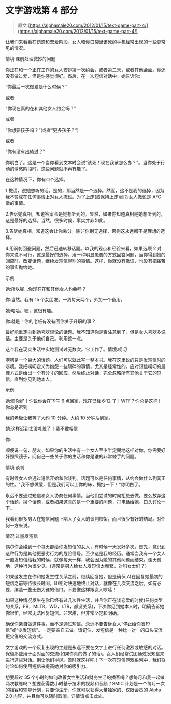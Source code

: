 # 文字游戏第 4 部分

> 原文:[https://alphamale20.com/2012/01/15/text-game-part-4/](https://alphamale20.com/2012/01/15/text-game-part-4/)

让我们来看看在诱惑和恋爱阶段，女人和你口袋里该死的手机经常出现的一些更常见的情况。

情境:课前处理微妙的问题

你正在和一个正在工作的女人安排第一次约会，或者第二天，或者其他会面。你还没有做过爱，但是你感觉很好。然后，在一次短信对话中，她告诉你:

“你最后一次做爱是什么时候？”

或者

"你现在真的在和其他女人约会吗？"

或者

“你想要孩子吗？”(或者“更多孩子？”)

或者

“你有没有出轨过？”

你明白了。这是一个当你看到文本时会说“该死！现在我该怎么办？”。当你处于行动的诱惑阶段时，这些问题就不再有趣了。

在这种情况下，你有四个选择。

1.撒谎，说她想听的话。是的，那当然是一个选择。然而，这不是我的选择，因为我不赞成在任何事情上对女人撒谎。为了上床(或保持上床)而对女人撒谎是 AFC 做的事情。

2.告诉她真相，知道答案会是她想听到的。显然，如果你知道真相是她想听到的，这是最好的选择。当然，很多时候，事实并非如此。

3.告诉她真相，知道这会让你丢分。除非你别无选择，否则这永远都不是理想的选择。

4.用讽刺回避问题，然后迅速转移话题。以我的观点和经验来看，如果选项 2 对你来说不可行，这是最好的选择。用一种明显愚蠢的方式回答问题，当你得到她的回应时，改变话题，继续发短信聊别的事情。这样，你就没有撒谎，也没有把痛苦的事实抛给她。

示例:

她:所以呢...你现在在和其他女人约会吗？

你:当然。我有 15 个女朋友。一周每天两个，外加一个备用。

她:哈哈。嗯，这很有趣。

你:就是！你的老板有没有回你关于升职的事？

最好能重定向到她喜欢谈论的话题。我不知道你是否注意到了，但是女人喜欢多说话。主要是关于他们自己。利用这一点。

这个我在现实生活中实地测试过无数次。它工作了。情境:唠叨

唠叨是一个巨大的话题。人们可以就此写一整本书。我在这里说的只是发短信时的唠叨。我把唠叨定义为抱怨一些琐碎的事情，尤其是经常性的。应对短信唠叨的最佳方式是给出一个有分寸的回应，然后终止对话，完全忽略所有其他关于它的短信，直到你见到她本人。

示例:

她:嗯你好！你说你会在下午 6 点回家，现在已经 6:12 了！WTF？你总是这样！你总是迟到

我的老板让我等了大约 10 分钟。大约 10 分钟后到家。

她:这样迟到太没礼貌了！我不敢相信

你:

顺便说一句，朋友，如果你的生活中有一个女人至少半定期地这样对你，你需要好好照照镜子，问自己一些关于你的生活和你是谁的非常棘手的问题。

情境:谈判

有时候女人会通过短信开始和你谈判。话题可以是任何事情，从约会做什么到真正的性。"我不想做爱，但是我们可以上你的床，拥抱一下！"你明白了。

永远不要通过短信和女人协商任何事情。当他们尝试的时候拒绝去做。要么放弃这个话题，换个话题，或者如果这真的是一个重要的问题，打电话给她，口头讨论一下。

我看到很多男人在短信问题上陷入了女人的谈判框架，而且很少有好的结局。对任何一方来说。

情况:过量发短信

偶尔你会碰到一个每天都给你发短信的女人，有时候一天发好多次。首先，意识到这种行为是其他更恶劣行为的危险信号。至少这是我的经历。通常当我有一个女人一直发短信给我的时候，就像每天一样，我会因为她的其他问题而结束。谢天谢地，这种行为很少见。(通常是男人给女人发短信太频繁。对吗女士们？)

如果这发生在你和她发生性关系之前，继续回复她，但是确保 A)在回复她最初的短信之前等待很长时间，B)相对快速地终止对话，就像在几次交流之后。如有必要，编造一些无伤大雅的借口。不要像这样跟女人啰嗦！

如果这种情况发生在你已经有过几次性生活，并且你正在谈恋爱的时候(任何类型的关系，FB，MLTR，WD，LTR，都没关系)，下次你见到她本人时，明确告诉她你很忙，经常无法回复短信。非常甜，但非常坚定和明确。

确保你亲自做这件事，而不是通过短信。永远不要告诉女人“停止给你发短信”或“少发短信”。一定要亲自去做。请记住，发短信是一种比一对一的口头交流更尖锐的交流方式。

文字游戏的一个反复出现的主题是永远不要在文字上进行任何激烈或敏感的对话。保留那些用于面对面的交流(如果你真的做了的话)。女人们经常试图通过发短信来进行这些对话。别让他们得逞。暂时就这样吧！下一次在短信游戏系列中，我们将讨论如何使用短信来提高她对你的吸引力。

想要超过 35 个小时的如何改善女性生活和财务生活的播客吗？想每月和我一起做两次教练吗？想要获得数小时基于技术的视频和音频？SMIC 计划是一个每月一次的播客和辅导计划，只要你注册，你就可以获得大量独家的、仅限会员的 Alpha 2.0 内容，并且你可以随时取消。详情请点击此处。